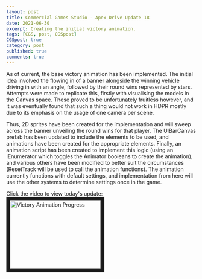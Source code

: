 ```yaml
---
layout: post
title: Commercial Games Studio - Apex Drive Update 18
date: 2021-06-30
excerpt: Creating the initial victory animation.
tags: [CGS, post, CGSpost]
CGSpost: true
category: post
published: true
comments: true
---
```

As of current, the base victory animation has been implemented. The initial idea involved the flowing in of a banner alongside the winning vehicle driving in with an angle, followed by their round wins represented by stars. Attempts were made to replicate this, firstly with visualising the models in the Canvas space. These proved to be unfortunately fruitless however, and it was eventually found that such a thing would not work in HDPR mostly due to its emphasis on the usage of one camera per scene. 

Thus, 2D sprites have been created for the implementation and will sweep across the banner unveiling the round wins for that player. The UIBarCanvas prefab has been updated to include the elements to be used, and animations have been created for the appropriate elements. Finally, an animation script has been created to implement this logic (using an IEnumerator which toggles the Animator booleans to create the animation), and various others have been modified to better suit the circumstances (ResetTrack will be used to call the animation functions). The animation currently functions with default settings, and implementation from here will use the other systems to determine settings once in the game.

Click the video to view today's update:
<a href="http://www.youtube.com/watch?feature=player_embedded&v=EhD2S06pbsc" target="_blank"><img src="http://img.youtube.com/vi/EhD2S06pbsc/0.jpg" alt="Victory Animation Progress" width="240" height="180" border="10" /></a>